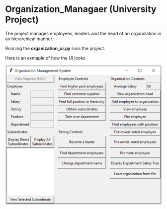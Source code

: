# Organization_Managaer (University Project)

The project manages employees, leaders and the head of an organization in an hierarchical manner.

Running the **organization_ui.py** runs the project.

Here is an exmaple of how the UI looks

![UI Example](Example_UI.png)

